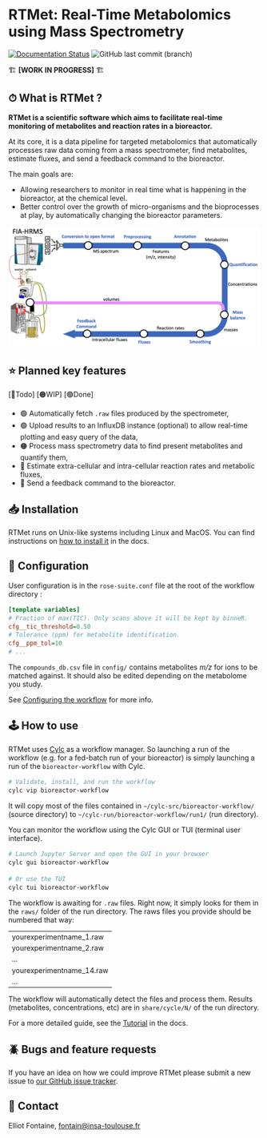 # RTMet: Real-Time Metabolomics using Mass Spectrometry
[![Documentation Status](https://readthedocs.org/projects/rtmet/badge/?version=latest)](https://rtmet.readthedocs.io/en/latest/?badge=latest) ![GitHub last commit (branch)](https://img.shields.io/github/last-commit/MetaboHUB-MetaToul-FluxoMet/RTMet/main)


🏗 **[WORK IN PROGRESS]** 🏗

## ⏱ What is RTMet ?

**RTMet is a scientific software which aims to facilitate real-time monitoring of metabolites and reaction rates in a bioreactor.**

At its core, it is a data pipeline for targeted metabolomics that automatically processes raw data coming from a mass spectrometer, find metabolites, estimate fluxes, and send a feedback command to the bioreactor.

The main goals are:
- Allowing researchers to monitor in real time what is happening in the bioreactor, at the chemical level.
- Better control over the growth of micro-organisms and the bioprocesses at play, by automatically changing the bioreactor parameters.

![Workflow Diagram](/workflow.png?raw=true "RTMet Workflow")

## ⭐️ Planned key features

[🔴Todo] [🟠WIP] [🟢Done]

- 🟢 Automatically fetch `.raw` files produced by the spectrometer,
- 🟢 Upload results to an InfluxDB instance (optional) to allow real-time plotting and easy query of the data,
- 🟠 Process mass spectrometry data to find present metabolites and quantify them,
- 🔴 Estimate extra-cellular and intra-cellular reaction rates and metabolic fluxes,
- 🔴 Send a feedback command to the bioreactor.

## 📥 Installation

RTMet runs on Unix-like systems including Linux and MacOS. You can find instructions on [how to install it](https://rtmet.readthedocs.io/en/latest/getting_started/installation.html) in the docs.

## 📝 Configuration

User configuration is in the `rose-suite.conf` file at the root of the workflow directory :

```ini
[template variables]
# Fraction of max(TIC). Only scans above it will be kept by binneR.
cfg__tic_threshold=0.50
# Tolerance (ppm) for metabolite identification.
cfg__ppm_tol=10
# ...
```

The `compounds_db.csv` file in `config/` contains metabolites *m/z* for ions to be matched against. It should also be edited depending on the metabolome you study.

See [Configuring the workflow](https://rtmet.readthedocs.io/en/latest/getting_started/user_config.html) for more info.

## 🕹 How to use

RTMet uses [Cylc](https://github.com/cylc/cylc-flow) as a workflow manager. So launching a run of the workflow (e.g. for a fed-batch run of your bioreactor) is simply launching a run of the `bioreactor-workflow` with Cylc.

```bash
# Validate, install, and run the workflow
cylc vip bioreactor-workflow
```

It will copy most of the files contained in `~/cylc-src/bioreactor-workflow/` (source directory) to `~/cylc-run/bioreactor-workflow/run1/` (run directory).

You can monitor the workflow using the Cylc GUI or TUI (terminal user interface).
```bash
# Launch Jupyter Server and open the GUI in your browser
cylc gui bioreactor-workflow

# Or use the TUI
cylc tui bioreactor-workflow
```

The workflow is awaiting for `.raw` files. Right now, it simply looks for them in the `raws/` folder of the run directory.
The raws files you provide should be numbered that way: 

|          |
| -------- |
| yourexperimentname_1.raw  |
| yourexperimentname_2.raw  |
| ...                       |
| yourexperimentname_14.raw |
| ...                       |


The workflow will automatically detect the files and process them. Results (metabolites, concentrations, etc) are in `share/cycle/N/` of the run directory. 

For a more detailed guide, see the [Tutorial](https://rtmet.readthedocs.io/en/latest/getting_started/tutorial.html) in the docs.

## 🪲 Bugs and feature requests

If you have an idea on how we could improve RTMet please submit a new issue
to [our GitHub issue tracker](https://github.com/MetaboHUB-MetaToul-FluxoMet/RTMet/issues).

## 📧 Contact

Elliot Fontaine, fontain@insa-toulouse.fr
